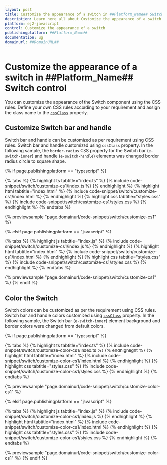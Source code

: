 ```yaml
---
layout: post
title: Customize the appearance of a switch in ##Platform_Name## Switch control | Syncfusion
description: Learn here all about Customize the appearance of a switch in Syncfusion ##Platform_Name## Switch control of Syncfusion Essential JS 2 and more.
platform: ej2-javascript
control: Customize the appearance of a switch 
publishingplatform: ##Platform_Name##
documentation: ug
domainurl: ##DomainURL##
---
```


# Customize the appearance of a switch in ##Platform_Name## Switch control

You can customize the appearance of the Switch component using the CSS rules. Define your own CSS rules according to your requirement and assign the class name to the [`cssClass`](../../api/switch#cssClass) property.

## Customize Switch bar and handle

Switch bar and handle can be customized as per requirement using CSS rules. Switch bar and handle customized using `cssClass` property. In the following sample, the `border-radius` CSS property for the Switch bar (`e-switch-inner`) and handle (`e-switch-handle`) elements was changed border radius circle to square shape.

{% if page.publishingplatform == "typescript" %}

 {% tabs %}
{% highlight ts tabtitle="index.ts" %}
{% include code-snippet/switch/customize-cs1/index.ts %}
{% endhighlight %}
{% highlight html tabtitle="index.html" %}
{% include code-snippet/switch/customize-cs1/index.html %}
{% endhighlight %}
{% highlight css tabtitle="styles.css" %}
{% include code-snippet/switch/customize-cs1/styles.css %}
{% endhighlight %}
{% endtabs %}
        
{% previewsample "page.domainurl/code-snippet/switch/customize-cs1" %}

{% elsif page.publishingplatform == "javascript" %}

{% tabs %}
{% highlight js tabtitle="index.js" %}
{% include code-snippet/switch/customize-cs1/index.js %}
{% endhighlight %}
{% highlight html tabtitle="index.html" %}
{% include code-snippet/switch/customize-cs1/index.html %}
{% endhighlight %}
{% highlight css tabtitle="styles.css" %}
{% include code-snippet/switch/customize-cs1/styles.css %}
{% endhighlight %}
{% endtabs %}

{% previewsample "page.domainurl/code-snippet/switch/customize-cs1" %}
{% endif %}

## Color the Switch

Switch colors can be customized as per the requirement using CSS rules. Switch bar and handle colors customized using [`cssClass`](../../api/switch/#cssclass) property. In the following sample, the Switch bar (`e-switch-inner`) element background and border colors were changed from default colors.

{% if page.publishingplatform == "typescript" %}

 {% tabs %}
{% highlight ts tabtitle="index.ts" %}
{% include code-snippet/switch/customize-color-cs1/index.ts %}
{% endhighlight %}
{% highlight html tabtitle="index.html" %}
{% include code-snippet/switch/customize-color-cs1/index.html %}
{% endhighlight %}
{% highlight css tabtitle="styles.css" %}
{% include code-snippet/switch/customize-color-cs1/styles.css %}
{% endhighlight %}
{% endtabs %}
        
{% previewsample "page.domainurl/code-snippet/switch/customize-color-cs1" %}

{% elsif page.publishingplatform == "javascript" %}

{% tabs %}
{% highlight js tabtitle="index.js" %}
{% include code-snippet/switch/customize-color-cs1/index.js %}
{% endhighlight %}
{% highlight html tabtitle="index.html" %}
{% include code-snippet/switch/customize-color-cs1/index.html %}
{% endhighlight %}
{% highlight css tabtitle="styles.css" %}
{% include code-snippet/switch/customize-color-cs1/styles.css %}
{% endhighlight %}
{% endtabs %}

{% previewsample "page.domainurl/code-snippet/switch/customize-color-cs1" %}
{% endif %}